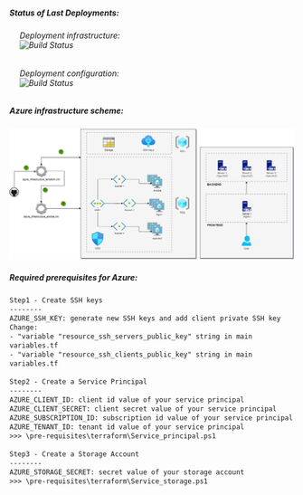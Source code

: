 ##### Status of Last Deployments:

###### &emsp; Deployment infrastructure:<br> &emsp; ![Build Status](https://github.com/DAChirkov/DevOps_Project_development/actions/workflows/azure_terraform.yml/badge.svg)

###### &emsp; Deployment configuration:<br> &emsp; ![Build Status](https://github.com/DAChirkov/DevOps_Project_development/actions/workflows/azure_ansible.yml/badge.svg)

##### Azure infrastructure scheme:
![](https://github.com/DAChirkov/DevOps_Project/blob/8171ff6085caab7424e5adef67d08ece7806cddc/pre-requisites/other/azure_scheme.jpg)  
  
##### Required prerequisites for Azure:
```  
Step1 - Create SSH keys
--------
AZURE_SSH_KEY: generate new SSH keys and add client private SSH key 
Change:
- "variable "resource_ssh_servers_public_key" string in main variables.tf
- "variable "resource_ssh_clients_public_key" string in main variables.tf

Step2 - Create a Service Principal  
--------
AZURE_CLIENT_ID: client id value of your service principal
AZURE_CLIENT_SECRET: client secret value of your service principal  
AZURE_SUBSCRIPTION_ID: subscription id value of your service principal  
AZURE_TENANT_ID: tenant id value of your service principal
>>> \pre-requisites\terraform\Service_principal.ps1  

Step3 - Create a Storage Account  
--------
AZURE_STORAGE_SECRET: secret value of your storage account
>>> \pre-requisites\terraform\Service_storage.ps1  
```

